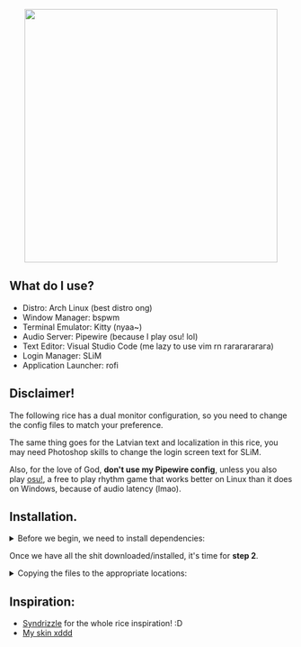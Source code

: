 <p align=center><img src=https://i.imgur.com/Yeo44OC.png style="width:450px"></a></p>

## What do I use?
* Distro: Arch Linux (best distro ong)
* Window Manager: bspwm
* Terminal Emulator: Kitty (nyaa~)
* Audio Server: Pipewire (because I play osu! lol)
* Text Editor: Visual Studio Code (me lazy to use vim rn гагагагагага)
* Login Manager:  SLiM
* Application Launcher: rofi

## Disclaimer!
The following rice has a dual monitor configuration, so you need to change the config files to match your preference.

The same thing goes for the Latvian text and localization in this rice, you may need Photoshop skills to change the login screen text for SLiM.

Also, for the love of God, <b>don't use my Pipewire config</b>, unless you also play <a href=https://osu.ppy.sh>osu!</a>, a free to play rhythm game that works better on Linux than it does on Windows, because of audio latency (lmao).

## Installation.

<details>
<summary>Before we begin, we need to install dependencies:</summary>

```bash
paru -S bspwm sxhkd alacritty rofi polybar picom dunst nitrogen slim ttf-roboto lxappearance visual-studio-code-bin vim mpd mpc ncmpcpp dolphin gvfs qt5ct kvantum materia-gtk-theme kvantum-theme-materia papirus-icon-theme papirus-folders zsh zsh-autosuggestions zsh-syntax-highlighting pulsemixer pavucontrol lxsession network-manager-applet flameshot i3lock-color gtk-engine-murrine xarchiver ristretto xfce4-clipman-plugin emote xautolock 
```

Now, we get the dotfiles themselves:
```bash
git clone https://github.com/grumpoo/dots
```

</details>

Once we have all the shit downloaded/installed, it's time for <b>step 2</b>.

<details>
<summary>Copying the files to the appropriate locations:</summary>
  
First thing we do is copy the files for the home and root directories:
```bash
cd dots; cp -r .config/ .local/ .mpd/ .ncmpcpp/ .wallpapers/ .gtkrc-2.0 .zshrc .vimrc .Xresources .xinitrc ~/; sudo cp -r etc/ usr/ /
```
After you've done that, make some files executable:
```bash
chmod +x ~/.config/bspwm/bspwmrc; chmod +x .xinitrc; chmod +x ~/.config/polybar/launch.sh; chmod +x ~/.local/bin/*
```
And last, but not least, <b>restart your system.</b>
If you see the <b>Killer fish from San Diego</b> pfp in the middle, then CONGRATULATIONS, YOU HAVE SUCCESSFULLY GOT MY RICE TO WORK ON YOUR PC! :D  

The only thing left to now is to delete the ``dotfiles`` folder:
```bash
rm -rf dots/
```

For Vim, we need <a href=https://github.com/junegunn/vim-plug>Vim-plug</a> for the plugins (if you plan on using Vim instead of VSC xd):
```bash
curl -fLo ~/.vim/autoload/plug.vim --create-dirs \
    https://raw.githubusercontent.com/junegunn/vim-plug/master/plug.vim
```
Then, open vim and type ``:PlugInstall``.

Optionally, you can change the folder colours with ``papirus-folders``:
```bash
papirus-folders -C yaru* -t ePapirus-Dark
```
*Note: To find out what other colours it has, write the ``papirus-folders -l`` command.
</details>

## Inspiration:
* <a href=https://github.com/Syndrizzle/hotfiles/tree/bspwm>Syndrizzle</a> for the whole rice inspiration! :D
* <a href=https://grumpoo.github.io/skin>My skin xddd</a>
